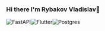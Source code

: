 ### Hi there I'm Rybakov Vladislav👋

![FastAPI](https://img.shields.io/badge/FastAPI-005571?style=for-the-badge&logo=fastapi)![Flutter](https://img.shields.io/badge/Flutter-%2302569B.svg?style=for-the-badge&logo=Flutter&logoColor=white)![Postgres](https://img.shields.io/badge/postgres-%23316192.svg?style=for-the-badge&logo=postgresql&logoColor=white)
<!--
**rybakov1/rybakov1** is a ✨ _special_ ✨ repository because its `README.md` (this file) appears on your GitHub profile.

Here are some ideas to get you started:


- 🔭 I’m currently working on ...
- 🌱 I’m currently learning ...
- 👯 I’m looking to collaborate on ...
- 🤔 I’m looking for help with ...
- 💬 Ask me about ...
- 📫 How to reach me: ...
- 😄 Pronouns: ...
- ⚡ Fun fact: ...
-->
